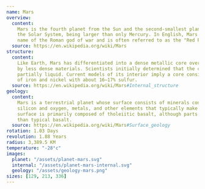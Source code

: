 ```yaml
---
name: Mars
overview:
  content:
    Mars is the fourth planet from the Sun and the second-smallest planet in
    the Solar System, being larger than only Mercury. In English, Mars carries the
    name of the Roman god of war and is often referred to as the "Red Planet".
  source: https://en.wikipedia.org/wiki/Mars
structure:
  content:
    Like Earth, Mars has differentiated into a dense metallic core overlaid
    by less dense materials. Scientists initially determined that the core is at least
    partially liquid. Current models of its interior imply a core consisting primarily
    of iron and nickel with about 16–17% sulfur.
  source: https://en.wikipedia.org/wiki/Mars#Internal_structure
geology:
  content:
    Mars is a terrestrial planet whose surface consists of minerals containing
    silicon and oxygen, metals, and other elements that typically make up rock. The
    surface is primarily composed of tholeiitic basalt, although parts are more silica-rich
    than typical basalt.
  source: https://en.wikipedia.org/wiki/Mars#Surface_geology
rotation: 1.03 Days
revolution: 1.88 Years
radius: 3,389.5 KM
temperature: "-28°c"
images:
  planet: "/assets/planet-mars.svg"
  internal: "/assets/planet-mars-internal.svg"
  geology: "/assets/geology-mars.png"
sizes: [129, 213, 336]
---
```

